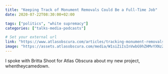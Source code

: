 ```yaml
---
title: "Keeping Track of Monument Removals Could Be a Full-Time Job"
date: 2020-07-22T08:30:00+02:00

tags: ["politics", "white supremacy"]
categories: ["talks-media-podcasts"]

# Set your external url
link: "https://www.atlasobscura.com/articles/tracking-monument-removals"
image: "https://assets.atlasobscura.com/media/W1siZiIsInVwbG9hZHMvYXNzZXRzLzUyZTMzNjc1YmMxMDQ3ZGI1Zl9HZXR0eUltYWdlcy0xMjE4MjE4ODMwLmpwZyJdLFsicCIsImNvbnZlcnQiLCIiXSxbInAiLCJjb252ZXJ0IiwiLXF1YWxpdHkgODEgLWF1dG8tb3JpZW50Il0sWyJwIiwidGh1bWIiLCI2MDB4PiJdXQ/GettyImages-1218218830.jpg"
---
```

I spoke with Britta Shoot for Atlas Obscura about my new project, whentheycamedown.